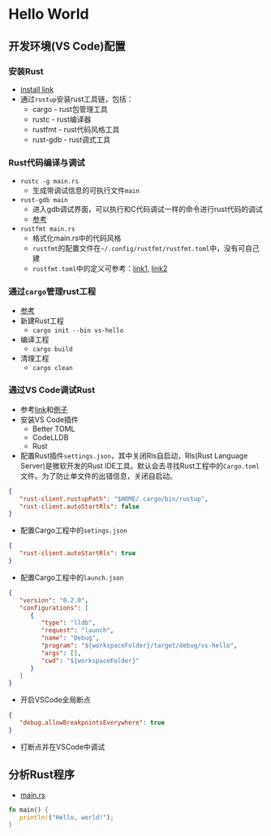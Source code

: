 # Hello World

## 开发环境(VS Code)配置
### 安装Rust
* [install link](https://forge.rust-lang.org/infra/other-installation-methods.html)
* 通过`rustup`安装rust工具链，包括：
   * cargo - rust包管理工具
   * rustc - rust编译器
   * rustfmt - rust代码风格工具
   * rust-gdb - rust调式工具
### Rust代码编译与调试
   * `rustc -g main.rs`
      * 生成带调试信息的可执行文件`main`
   * `rust-gdb main`
      * 进入gdb调试界面，可以执行和C代码调试一样的命令进行rust代码的调试
      * [参考](https://users.rust-lang.org/t/rust-debuggers-question/7382)
   * `rustfmt main.rs`
      * 格式化main.rs中的代码风格
      * `rustfmt`的配置文件在`~/.config/rustfmt/rustfmt.toml`中，没有可自己建
      * `rustfmt.toml`中的定义可参考：[link1](https://github.com/rust-lang/rustfmt/blob/master/Configurations.md), [link2](https://github.com/rust-lang/rustfmt/blob/master/Configurations.md)
### 通过`cargo`管理rust工程
   * [参考](https://asquera.de/blog/2017-03-03/setting-up-a-rust-devenv/)
   * 新建Rust工程
      * `cargo init --bin vs-hello`
   * 编译工程
      * `cargo build`
   * 清理工程
      * `cargo clean`
### 通过VS Code调试Rust
   * 参考[link](https://www.forrestthewoods.com/blog/how-to-debug-rust-with-visual-studio-code/)和[例子](./code/vs-hello)
   * 安装VS Code插件
      * Better TOML
      * CodeLLDB
      * Rust
   * 配置Rust插件`settings.json`，其中关闭Rls自启动，Rls(Rust Language Server)是微软开发的Rust IDE工具。默认会去寻找Rust工程中的`Cargo.toml`文件。为了防止单文件的出错信息，关闭自启动。
```json
{
   "rust-client.rustupPath": "$HOME/.cargo/bin/rustup",
   "rust-client.autoStartRls": false
}
```
   * 配置Cargo工程中的`setings.json`
```json
{
   "rust-client.autoStartRls": true
}
```
   * 配置Cargo工程中的`launch.json`
```json
{
   "version": "0.2.0",
   "configurations": [
      {
         "type": "lldb",
         "request": "launch",
         "name": "Debug",
         "program": "${workspaceFolder}/target/debug/vs-hello",
         "args": [],
         "cwd": "${workspaceFolder}"
      }
   ]
}
```
   * 开启VSCode全局断点
```json
{
   "debug.allowBreakpointsEverywhere": true
}
```
   * 打断点并在VSCode中调试


## 分析Rust程序
* [main.rs](./code/hello/main.rs)
```rust
fn main() {
   println!("Hello, world!");
}
```



